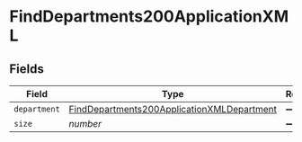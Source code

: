 # FindDepartments200ApplicationXML


## Fields

| Field                                                                                                               | Type                                                                                                                | Required                                                                                                            | Description                                                                                                         | Example                                                                                                             |
| ------------------------------------------------------------------------------------------------------------------- | ------------------------------------------------------------------------------------------------------------------- | ------------------------------------------------------------------------------------------------------------------- | ------------------------------------------------------------------------------------------------------------------- | ------------------------------------------------------------------------------------------------------------------- |
| `department`                                                                                                        | [FindDepartments200ApplicationXMLDepartment](../../models/operations/finddepartments200applicationxmldepartment.md) | :heavy_minus_sign:                                                                                                  | N/A                                                                                                                 |                                                                                                                     |
| `size`                                                                                                              | *number*                                                                                                            | :heavy_minus_sign:                                                                                                  | N/A                                                                                                                 | 1                                                                                                                   |